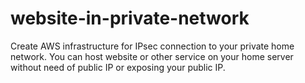 # website-in-private-network
Create AWS infrastructure for IPsec connection to your private home network. You can host website or other service on your home server without need of public IP or exposing your public IP.
